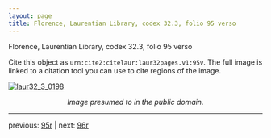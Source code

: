 ```yaml
---
layout: page
title: Florence, Laurentian Library, codex 32.3, folio 95 verso
---
```


Florence, Laurentian Library, codex 32.3, folio 95 verso

Cite this object as `urn:cite2:citelaur:laur32pages.v1:95v`.  The full image is linked to a citation tool you can use to cite regions of the image.

[![laur32_3_0198](http://www.homermultitext.org/iipsrv?IIIF=/project/homer/pyramidal/deepzoom/citelaur/laur32imgs/v1/laur32_3_0198.tif/full/800,/0/default.jpg)](http://www.homermultitext.org/ict2/?urn=urn:cite2:citelaur:laur32imgs.v1:laur32_3_0198) 

<p style="text-align: center; font-style: italic;">Image presumed to in the public domain.</p>

---

previous: [95r](../95r/) | next: [96r](../96r/)